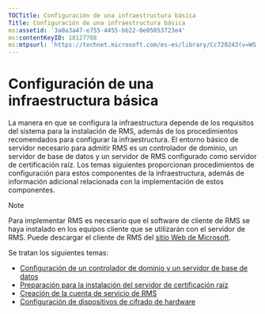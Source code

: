 ```yaml
---
TOCTitle: Configuración de una infraestructura básica
Title: Configuración de una infraestructura básica
ms:assetid: '3a0a3a47-e755-4455-bb22-0e05053723e4'
ms:contentKeyID: 18127708
ms:mtpsurl: 'https://technet.microsoft.com/es-es/library/Cc720243(v=WS.10)'
---
```


Configuración de una infraestructura básica
===========================================

La manera en que se configura la infraestructura depende de los requisitos del sistema para la instalación de RMS, además de los procedimientos recomendados para configurar la infraestructura. El entorno básico de servidor necesario para admitir RMS es un controlador de dominio, un servidor de base de datos y un servidor de RMS configurado como servidor de certificación raíz. Los temas siguientes proporcionan procedimientos de configuración para estos componentes de la infraestructura, además de información adicional relacionada con la implementación de estos componentes.

> [!NOTE]
> Para implementar RMS es necesario que el software de cliente de RMS se haya instalado en los equipos cliente que se utilizarán con el servidor de RMS. Puede descargar el cliente de RMS del [sitio Web de Microsoft](http://go.microsoft.com/fwlink/?linkid=18134). 

Se tratan los siguientes temas:

-   [Configuración de un controlador de dominio y un servidor de base de datos](https://technet.microsoft.com/d20f8305-9f9e-4760-bfbf-82824db60d1f)
-   [Preparación para la instalación del servidor de certificación raíz](https://technet.microsoft.com/ed51605e-8b17-4155-8d83-f6777f499b7b)
-   [Creación de la cuenta de servicio de RMS](https://technet.microsoft.com/6eb38729-f0f0-431a-bc8c-17102cf175d8)
-   [Configuración de dispositivos de cifrado de hardware](https://technet.microsoft.com/3a35a8ea-696c-4005-9892-cac6e773497a)
